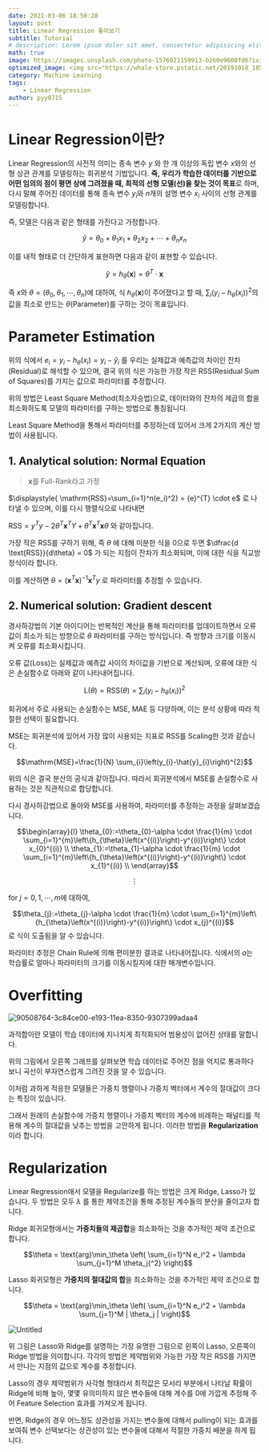 ```yaml
---
date: 2021-03-06 18:50:28
layout: post
title: Linear Regression 톺아보기
subtitle: Tutorial
# description: Lorem ipsum dolor sit amet, consectetur adipisicing elit, sed do eiusmod tempor incididunt ut labore et dolore magna aliqua.
math: true
image: https://images.unsplash.com/photo-1576021159913-b260e9608fd6?ixid=MXwxMjA3fDB8MHxwaG90by1wYWdlfHx8fGVufDB8fHw%3D&ixlib=rb-1.2.1&auto=format&fit=crop&w=634&q=80
optimized_image: <img src="https://whale-store.pstatic.net/20191018_185/1571377428676eshFs_JPEG/whale_img02.jpg?type=f120_76"  width="120" height="60">
category: Machine Learning
tags:
    - Linear Regression
author: pyy0715
---
```


# Linear Regression이란?

Linear Regression의 사전적 의미는 종속 변수 $y$ 와 한 개 이상의 독립 변수 $x$와의 선형 상관 관계를 모델링하는 회귀분석 기법입니다. **즉, 우리가 학습한 데이터를 기반으로 어떤 임의의 점이 평면 상에 그려졌을 때, 최적의 선형 모델(선)을 찾는 것이 목표**로 하며, 다시 말해 주어진 데이터를 통해 종속 변수 $y_i$와 $n$개의 설명 변수 $x_i$ 사이의 선형 관계를 모델링합니다. 

즉, 모델은 다음과 같은 형태를 가진다고 가정합니다.

$$\widehat{y}=\theta_{0}+\theta_{1} x_{1}+\theta_{2} x_{2}+\cdots+\theta_{n}x_{n}$$

이를 내적 형태로 더 간단하게 표현하면 다음과 같이 표현할 수 있습니다.

$$\widehat{y}=h_{\theta}(\textbf{x})=\theta^{T}\cdot\textbf{x}$$

즉 $x$와 ${\theta}=\left(\theta_{0}, \theta_{1}, \cdots, \theta_{n}\right)$에 대하여, 식 $h_{\theta}(\textbf{x})$이 주어졌다고 할 때, $\sum_{i}\left(y_{i}-h_{\theta}({x_i})\right)^{2}$의 값을 최소로 만드는 ${\theta}$(Parameter)를 구하는 것이 목표입니다.

# Parameter Estimation
위의 식에서 $e_{i} = y_{i}-h_{\theta}({x_i}) = y_{i}-\hat{y}_{i}$ 를 우리는 실제값과 예측값의 차이인 잔차(Residual)로 해석할 수 있으며, 결국 위의 식은 가능한 가장 작은 RSS(Residual Sum of Squares)를 가지는 값으로 파라미터를 추정합니다. 

위의 방법은 Least Square Method(최소자승법)으로, 데이터와의 잔차의 제곱의 합을 최소화하도록 모델의 파라미터를 구하는 방법으로 통칭됩니다.

Least Square Method을 통해서 파라미터를 추정하는데 있어서 크게 2가지의 계산 방법이 사용됩니다.

## 1. Analytical solution: Normal Equation
> $\textbf{x}$를 Full-Rank라고 가정

$\displaystyle{ \mathrm{RSS}=\sum_{i=1}^n(e_i)^2} = {e}^{T} \cdot e$ 로 나타낼 수 있으며, 이를 다시 행렬식으로 나타내면 

$\mathrm{RSS} = y^{T}y -2\theta^{T} \textbf{x}^{T}Y + \theta^{T}\textbf{x}^{T}\textbf{x} \theta$ 와 같아집니다.

가장 작은 RSS를 구하기 위해, 즉 ${\theta}$ 에 대해 미분한 식을 0으로 두면 $\dfrac{d \text{RSS}}{d\theta} = 0$ 가 되는 지점이 잔차가 최소화되며, 이에 대한 식을 직교방정식이라 합니다. 

이를 계산하면 $\theta=\left(\textbf{x}^{T}\textbf{x}\right)^{-1}\textbf{x}^{T} y$ 로 파라미터를 추정할 수 있습니다.

## 2. Numerical solution: Gradient descent

경사하강법의 기본 아이디어는 반복적인 계산을 통해 파라미터를 업데이트하면서 오류 값이 최소가 되는 방향으로 $\theta$ 파라미터를 구하는 방식입니다. 즉 방향과 크기를 이동시켜 오류를 최소화시킵니다. 

오류 값(Loss)는 실제값과 예측값 사이의 차이값을 기반으로 계산되며, 오류에 대한 식은 손실함수로 아래와 같이 나타내어집니다.

$$\mathrm{L}(\theta) = \mathrm{RSS}(\theta) = \sum_{i}\left(y_{i}-h_{\theta}({x_i})\right)^{2}$$

회귀에서 주로 사용되는 손실함수는 MSE, MAE 등 다양하며, 이는 분석 상황에 따라 적절한 선택이 필요합니다. 

MSE는 회귀분석에 있어서 가장 많이 사용되는 지표로 RSS를 Scaling한 것과 같습니다. 

$$\mathrm{MSE}=\frac{1}{N} \sum_{i}\left(y_{i}-\hat{y}_{i}\right)^{2}$$

위의 식은 결국 분산의 공식과 같아집니다. 따라서 회귀분석에서 MSE를 손실함수로 사용하는 것은 직관적으로 합당합니다. 

다시 경사하강법으로 돌아와 MSE를 사용하여, 파라미터를 추정하는 과정을 살펴보겠습니다.

$$\begin{array}{l}
\theta_{0}:=\theta_{0}-\alpha \cdot \frac{1}{m} \cdot \sum_{i=1}^{m}\left\{h_{\theta}\left(x^{(i)}\right)-y^{(i)}\right\} \cdot x_{0}^{(i)} \\
\theta_{1}:=\theta_{1}-\alpha \cdot \frac{1}{m} \cdot \sum_{i=1}^{m}\left\{h_{\theta}\left(x^{(i)}\right)-y^{(i)}\right\} \cdot x_{1}^{(i)} \\
\end{array}$$

$$ \vdots $$

$\text { for } j=0,1, \cdots, m$에 대하여, 

$$\theta_{j}:=\theta_{j}-\alpha \cdot \frac{1}{m} \cdot \sum_{i=1}^{m}\left\{h_{\theta}\left(x^{(i)}\right)-y^{(i)}\right\} \cdot x_{j}^{(i)}$$ 로 식이 도출됨을 알 수 있습니다. 

파라미터 추정은 Chain Rule에 의해 편미분한 결과로 나타내어집니다. 식에서의  $a$는 학습률로 얼마나 파라미터의 크기를 이동시킬지에 대한 매개변수입니다.

# Overfitting

![90508764-3c84ce00-e193-11ea-8350-9307399adaa4](https://user-images.githubusercontent.com/47301926/110414814-03cb2880-80d4-11eb-8893-8850fbcb4cb4.png)

과적합이란 모델이 학습 데이터에 지나치게 최적화되어 범용성이 없어진 상태를 말합니다. 

위의 그림에서 오른쪽 그래프를 살펴보면 학습 데이터로 주어진 점을 억지로 통과하다 보니 곡선이 부자연스럽게 그려진 것을 알 수 있습니다.

이처럼 과하게 적응한 모델들은 가중치 행렬이나 가중치 벡터에서 계수의 절대값이 크다는 특징이 있습니다.

그래서 원래의 손실함수에 가중치 행렬이나 가중치 벡터의 계수에 비례하는 패널티를 적용해 계수의 절대값을 낮추는 방법을 고안하게 됩니다. 이러한 방법을 **Regularization**이라 합니다.




# Regularization

Linear Regression애서 모델을 Regularize를 하는 방법은 크게 Ridge, Lasso가 있습니다. 두 방법은 모두 $\lambda$ 를 통한 제약조건을 통해 추정된 계수들의 분산을 줄이고자 합니다.

Ridge 회귀모형에서는 **가중치들의 제곱합**을 최소화하는 것을 추가적인 제약 조건으로 합니다.

$$\theta = \text{arg}\min_\theta \left( \sum_{i=1}^N e_i^2 + \lambda \sum_{j=1}^M \theta_j{^2} \right)$$

Lasso 회귀모형은 **가중치의 절대값의 합**을 최소화하는 것을 추가적인 제약 조건으로 합니다.

$$\theta = \text{arg}\min_\theta \left( \sum_{i=1}^N e_i^2 + \lambda \sum_{j=1}^M | \theta_j | \right)$$


![Untitled](https://user-images.githubusercontent.com/47301926/110247503-f0bf3800-7faf-11eb-8106-5fb00f1441be.png)

위 그림은 Lasso와 Ridge를 설명하는 가장 유명한 그림으로 왼쪽이 Lasso, 오른쪽이 Ridge 방법을 의미합니다. 각각의 방법은 제약범위와 가능한 가장 작은 RSS를 가지면서 만나는 지점의 값으로 계수를 추정합니다.

Lasso의 경우 제약범위가 사각형 형태라서 최적값은 모서리 부분에서 나타날 확률이 Ridge에 비해 높아, 몇몇 유의미하지 않은 변수들에 대해 계수를 0에 가깝게 추정해 주어 Feature Selection 효과를 가져오게 됩니다. 

반면, Ridge의 경우 어느정도 상관성을 가지는 변수들에 대해서 pulling이 되는 효과를 보여줘 변수 선택보다는 상관성이 있는 변수들에 대해서 적절한 가중치 배분을 하게 됩니다.
